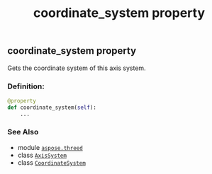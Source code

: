 ﻿---
title: coordinate_system property
second_title: Aspose.3D for Python via .NET API References
description: 
type: docs
weight: 30
url: /python-net/aspose.threed/axissystem/coordinate_system/
is_root: false
---

## coordinate_system property


Gets the coordinate system of this axis system.
### Definition:
```python
@property
def coordinate_system(self):
    ...
```

### See Also
* module [`aspose.threed`](../../)
* class [`AxisSystem`](/3d/python-net/aspose.threed/axissystem)
* class [`CoordinateSystem`](/3d/python-net/aspose.threed/coordinatesystem)
